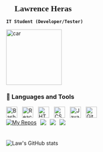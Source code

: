 

<h1 style="font-family: ‘Gruppo’;font-size: 22px;;font-weight: bold;">🥶 Lawrence Heras </h1>

**`IT Student (Developer/Tester)`**

<img src="https://media.tenor.com/Ry9PSsQTcxoAAAAM/who-are-you-cat.gif" alt="car" width="150px" style="padding-right:10px;" />






### 🧰 Languages and Tools

<img align="left" alt="Bash" width="30px" style="padding-right:10px;" src="https://cdn.jsdelivr.net/gh/devicons/devicon/icons/bash/bash-original.svg" />
<img align="left" alt="React" width="30px" style="padding-right:10px;" src="https://cdn.jsdelivr.net/gh/devicons/devicon/icons/react/react-original.svg" />
<img align="left" alt="HTML" width="30px" style="padding-right:10px;" src="https://cdn.jsdelivr.net/gh/devicons/devicon/icons/html5/html5-plain.svg" />
<img align="left" alt="CSS" width="30px" style="padding-right:10px;" src="https://cdn.jsdelivr.net/gh/devicons/devicon/icons/css3/css3-plain.svg" />
<img align="left" alt="Java" width="30px" style="padding-right:10px;" src="https://cdn.jsdelivr.net/gh/devicons/devicon/icons/java/java-original.svg"/>
<img align="left" alt="Git" width="30px" style="padding-right:10px;" src="https://cdn.jsdelivr.net/gh/devicons/devicon/icons/git/git-original.svg" />

<br>
<br>

<div style="display: flex; align-items: center; gap: 10px;">
    <a href="https://github.com/ast4rt3?tab=repositories">
        <img src="https://custom-icon-badges.demolab.com/badge/-My%20Repos-blue?style=for-the-badge&logoColor=white&logo=repo" alt="My Repos"/>
    </a>
    <img src="https://custom-icon-badges.demolab.com/github/watchers/ast4rt3/TrapAdventure?logo=eye&style=social&logoColor=black"/>
    <img src="https://custom-icon-badges.demolab.com/github/forks/ast4rt3/TrapAdventure?logo=fork&style=social&logoColor=black"/>
    <img src="https://custom-icon-badges.demolab.com/github/followers/ast4rt3?logo=person-add&style=social&logoColor=black"/>

</div>

#

![Law's GitHub stats](https://github-readme-stats.vercel.app/api?username=ast4rt3&show_icons=true&theme=gruvbox)
